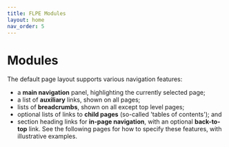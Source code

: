 ```yaml
---
title: FLPE Modules
layout: home
nav_order: 5
---
```

# Modules
The default page layout supports various navigation features:
* a **main navigation** panel, highlighting the currently selected page;
* a list of **auxiliary** links, shown on all pages;
* lists of **breadcrumbs**, shown on all except top level pages;
* optional lists of links to **child pages** (so-called 'tables of contents'); and
* section heading links for **in-page navigation**, with an optional **back-to-top** link.
See the following pages for how to specify these features, with illustrative examples.

